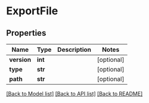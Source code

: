 # ExportFile

## Properties
Name | Type | Description | Notes
------------ | ------------- | ------------- | -------------
**version** | **int** |  | [optional]
**type** | **str** |  | [optional]
**path** | **str** |  | [optional]

[[Back to Model list]](../README.md#documentation-for-models) [[Back to API list]](../README.md#documentation-for-api-endpoints) [[Back to README]](../README.md)


